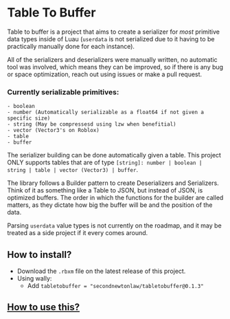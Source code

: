 # Table To Buffer

Table to buffer is a project that aims to create a serializer for _most_ primitive data types inside of Luau (`userdata` is not serialized due to it having to be practically manually done for each instance).

All of the serializers and deserializers were manually written, no automatic tool was involved, which means they can be improved, so if there is any bug or space optimization, reach out using issues or make a pull request.

### Currently serializable primitives:
    - boolean
    - number (Automatically serializable as a float64 if not given a specific size)
    - string (May be compressesd using lzw when benefitial)
    - vector (Vector3's on Roblox)
    - table
    - buffer

The serializer building can be done automatically given a table. This project ONLY supports tables that are of type `[string]: number | boolean | string | table | vector (Vector3) | buffer`.

The library follows a Builder pattern to create Deserializers and Serializers. Think of it as something like a Table to JSON, but instead of JSON, is optimized buffers. The order in which the functions for the builder are called matters, as they dictate how big the buffer will be and the position of the data.

Parsing `userdata` value types is not currently on the roadmap, and it may be treated as a side project if it every comes around.

## How to install?
- Download the `.rbxm` file on the latest release of this project.
- Using wally:
    - Add `tabletobuffer = "secondnewtonlaw/tabletobuffer@0.1.3"`

## [How to use this?](https://secondnewtonlaw.github.io/TableToBuffer/)

